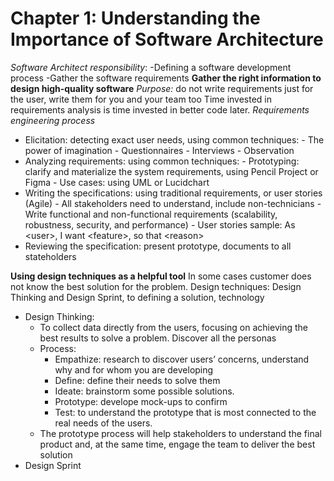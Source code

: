 # Chapter 1: Understanding the Importance of Software Architecture

*Software Architect responsibility*:
-Defining a software development process
-Gather the software requirements
**Gather the right information to design high-quality software**
*Purpose:* do not write requirements just for the user, write them for you and your team too
Time invested in requirements analysis is time invested in better code later.
*Requirements engineering process*
- Elicitation: detecting exact user needs, using common techniques:
		- The power of imagination
		- Questionnaires
		- Interviews
		- Observation
- Analyzing requirements: using common techniques:
		- Prototyping: clarify and materialize the system requirements, using Pencil Project or Figma
		- Use cases: using UML or Lucidchart
- Writing the specifications: using traditional requirements, or user stories (Agile)
		- All stakeholders need to understand, include non-technicians
		- Write functional and non-functional requirements (scalability, robustness, security, and performance)
		- User stories sample: As \<user>, I want \<feature>, so that \<reason>
- Reviewing the specification: present prototype, documents to all stateholders

**Using design techniques as a helpful tool**
In some cases customer does not know the best solution for the problem.
Design techniques: Design Thinking and Design Sprint, to defining a solution, technology

- Design Thinking: 
	- To collect data directly from the users, focusing on achieving the best results to solve a problem. Discover all the personas
	- Process: 
		- Empathize: research to discover users’ concerns, understand why and for whom you are developing
		- Define: define their needs to solve them
		- Ideate: brainstorm some possible solutions.
		- Prototype: develope mock-ups to confirm
		- Test: to understand the prototype that is most connected to the real needs of the users.
	- The prototype process will help stakeholders to understand the final product and, at the same time, engage the team to deliver the best solution
- Design Sprint
